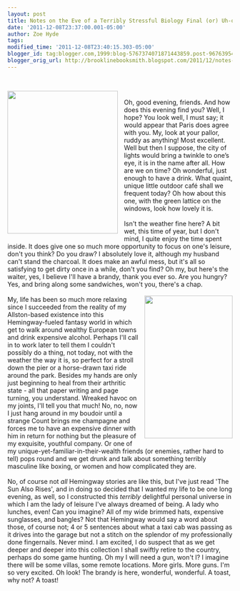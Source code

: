 ```yaml
---
layout: post
title: Notes on the Eve of a Terribly Stressful Biology Final (or) Uh-oh, Adios Sanity
date: '2011-12-08T23:37:00.001-05:00'
author: Zoe Hyde
tags: 
modified_time: '2011-12-08T23:40:15.303-05:00'
blogger_id: tag:blogger.com,1999:blog-5767374071871443859.post-967639545211853442
blogger_orig_url: http://brooklinebooksmith.blogspot.com/2011/12/notes-on-eve-of-terribly-stressful.html
---
```


<br /><div class="separator" style="clear: both; text-align: center;"><a href="http://blog.freshjive.com/wp-content/uploads/2011/01/ernest-hemingway1.jpg" imageanchor="1" style="clear: left; float: left; margin-bottom: 1em; margin-right: 1em;"><img border="0" height="320" src="http://blog.freshjive.com/wp-content/uploads/2011/01/ernest-hemingway1.jpg" width="247" /></a></div><br />Oh, good evening, friends. And how does this evening find you? Well, I hope? You look well, I must say; it would appear that Paris does agree with you. My, look at your pallor, ruddy as anything! Most excellent. Well but then I suppose, the city of lights would bring a twinkle to one’s eye, it is in the name after all. How are we on time? Oh wonderful, just enough to have a drink. What quaint, unique little outdoor café shall we frequent today? Oh how about this one, with the green lattice on the windows, look how lovely it is.<br /><br />Isn't the weather fine here? A bit wet, this time of year, but I don't mind, I quite enjoy the time spent inside. It does give one so much more opportunity to focus on one's leisure, don't you think? Do you draw? I absolutely love it, although my husband can't stand the charcoal. It does make an awful mess, but it's all so satisfying to get dirty once in a while, don't you find? Oh my, but here's the waiter, yes, I believe I'll have a brandy, thank you ever so. Are you hungry? Yes, and bring along some sandwiches, won't you, there's a chap.<br /><br /><a href="http://www.strandbooks.com/resources/strand/images/products/partitioned/f/0/3/0099339315.1.zoom.jpg" imageanchor="1" style="clear: right; float: right; margin-bottom: 1em; margin-left: 1em;"><img border="0" height="320" src="http://www.strandbooks.com/resources/strand/images/products/partitioned/f/0/3/0099339315.1.zoom.jpg" width="197" /></a>My, life has been so much more relaxing since I succeeded from the reality of my Allston-based existence into this Hemingway-fueled fantasy world in which get to walk around wealthy European towns and drink expensive alcohol. Perhaps I'll call in to work later to tell them I couldn't possibly do a thing, not today, not with the weather the way it is, so perfect for a stroll down the pier or a horse-drawn taxi ride around the park. Besides my hands are only just beginning to heal from their arthritic state - all that paper writing and page turning, you understand. Wreaked havoc on my joints, I'll tell you that much! No, no, now I just hang around in my boudoir until a strange Count brings me champagne and forces me to have an expensive dinner with him in return for nothing but the pleasure of my exquisite, youthful company. Or one of my unique-yet-familiar-in-their-wealth friends (or enemies, rather hard to tell) pops round and we get drunk and talk about something terribly masculine like boxing, or women and how complicated they are.<br /><br />No, of course not&nbsp;<i>all</i>&nbsp;Hemingway stories are like this, but I've just read 'The Sun Also Rises', and in doing so decided that I wanted my life to be one long evening, as well, so I constructed this&nbsp;<i>terribly&nbsp;</i>delightful personal universe in which I am the lady of leisure I've always dreamed of being. A lady who lunches, even! Can you imagine? All of my wide brimmed hats, expensive sunglasses, and bangles? Not that Hemingway would say a word about those, of course not; 4 or 5 sentences about what a taxi cab was passing as it drives into the garage but not a stitch on the splendor of my professionally done fingernails. Never mind. I am excited, I do suspect that as we get deeper and deeper into this collection I shall swiftly retire to the country, perhaps do some game hunting. Oh my I will need a gun, won't I? I imagine there will be some villas, some remote locations. More girls. More guns. I'm so very excited. Oh look! The brandy is here, wonderful, wonderful. A toast, why not? A toast!<br /><div><br /></div><div></div>
